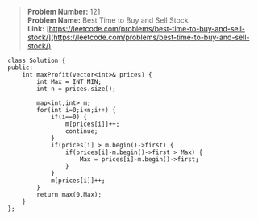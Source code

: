 > **Problem Number:** 121 <br>
> **Problem Name:** Best Time to Buy and Sell Stock <br>
> **Link:** [https://leetcode.com/problems/best-time-to-buy-and-sell-stock/](https://leetcode.com/problems/best-time-to-buy-and-sell-stock/) <br>

    class Solution {
    public:
        int maxProfit(vector<int>& prices) {
            int Max = INT_MIN;
            int n = prices.size();
            
            map<int,int> m;
            for(int i=0;i<n;i++) {
                if(i==0) {
                    m[prices[i]]++;
                    continue;
                }
                if(prices[i] > m.begin()->first) {
                    if(prices[i]-m.begin()->first > Max) {
                        Max = prices[i]-m.begin()->first;
                    }
                }
                m[prices[i]]++;
            }
            return max(0,Max);
        }
    };